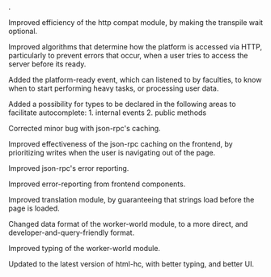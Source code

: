 .

Improved efficiency of the http compat module, by making the transpile wait optional.

Improved algorithms that determine how the platform is accessed via HTTP, particularly to prevent errors that occur, when a user tries to access the server before its ready.

Added the platform-ready event, which can listened to by faculties, to know when to start performing heavy tasks, or processing user data.

Added a possibility for types to be declared in the following areas to facilitate autocomplete:
    1. internal events
    2. public methods

Corrected minor bug with json-rpc's caching.

Improved effectiveness of the json-rpc caching on the frontend, by prioritizing writes when the user is navigating out of the page.

Improved json-rpc's error reporting.

Improved error-reporting from frontend components.

Improved translation module, by guaranteeing that strings load before the page is loaded.

Changed data format of the worker-world module, to a more direct, and developer-and-query-friendly format.

Improved typing of the worker-world module.

Updated to the latest version of html-hc, with better typing, and better UI.